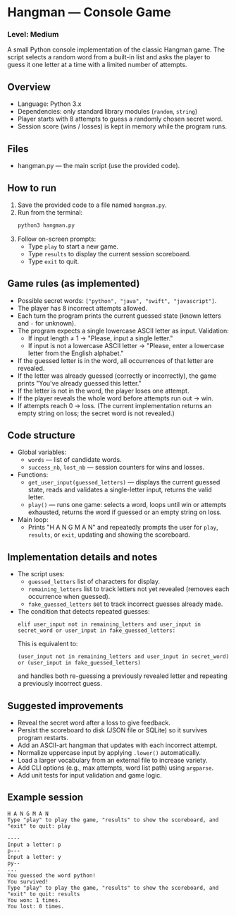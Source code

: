 # Hangman — Console Game
### Level: Medium

A small Python console implementation of the classic Hangman game. The script selects a random word from a built-in list and asks the player to guess it one letter at a time with a limited number of attempts.

## Overview
- Language: Python 3.x
- Dependencies: only standard library modules (`random`, `string`)
- Player starts with 8 attempts to guess a randomly chosen secret word.
- Session score (wins / losses) is kept in memory while the program runs.

## Files
- hangman.py — the main script (use the provided code).

## How to run
1. Save the provided code to a file named `hangman.py`.
2. Run from the terminal:
   ```bash
   python3 hangman.py
   ```
3. Follow on-screen prompts:
   - Type `play` to start a new game.
   - Type `results` to display the current session scoreboard.
   - Type `exit` to quit.

## Game rules (as implemented)
- Possible secret words: `["python", "java", "swift", "javascript"]`.
- The player has 8 incorrect attempts allowed.
- Each turn the program prints the current guessed state (known letters and `-` for unknown).
- The program expects a single lowercase ASCII letter as input. Validation:
  - If input length ≠ 1 → "Please, input a single letter."
  - If input is not a lowercase ASCII letter → "Please, enter a lowercase letter from the English alphabet."
- If the guessed letter is in the word, all occurrences of that letter are revealed.
- If the letter was already guessed (correctly or incorrectly), the game prints "You've already guessed this letter."
- If the letter is not in the word, the player loses one attempt.
- If the player reveals the whole word before attempts run out → win.
- If attempts reach 0 → loss. (The current implementation returns an empty string on loss; the secret word is not revealed.)

## Code structure
- Global variables:
  - `words` — list of candidate words.
  - `success_nb`, `lost_nb` — session counters for wins and losses.
- Functions:
  - `get_user_input(guessed_letters)` — displays the current guessed state, reads and validates a single-letter input, returns the valid letter.
  - `play()` — runs one game: selects a word, loops until win or attempts exhausted, returns the word if guessed or an empty string on loss.
- Main loop:
  - Prints "H A N G M A N" and repeatedly prompts the user for `play`, `results`, or `exit`, updating and showing the scoreboard.

## Implementation details and notes
- The script uses:
  - `guessed_letters` list of characters for display.
  - `remaining_letters` list to track letters not yet revealed (removes each occurrence when guessed).
  - `fake_guessed_letters` set to track incorrect guesses already made.
- The condition that detects repeated guesses:
  ```
  elif user_input not in remaining_letters and user_input in secret_word or user_input in fake_guessed_letters:
  ```
  This is equivalent to:
  ```
  (user_input not in remaining_letters and user_input in secret_word) or (user_input in fake_guessed_letters)
  ```
  and handles both re-guessing a previously revealed letter and repeating a previously incorrect guess.

## Suggested improvements
- Reveal the secret word after a loss to give feedback.
- Persist the scoreboard to disk (JSON file or SQLite) so it survives program restarts.
- Add an ASCII-art hangman that updates with each incorrect attempt.
- Normalize uppercase input by applying `.lower()` automatically.
- Load a larger vocabulary from an external file to increase variety.
- Add CLI options (e.g., max attempts, word list path) using `argparse`.
- Add unit tests for input validation and game logic.

## Example session
```text
H A N G M A N
Type "play" to play the game, "results" to show the scoreboard, and "exit" to quit: play

----
Input a letter: p
p---
Input a letter: y
py--
...
You guessed the word python!
You survived!
Type "play" to play the game, "results" to show the scoreboard, and "exit" to quit: results
You won: 1 times.
You lost: 0 times.
```

